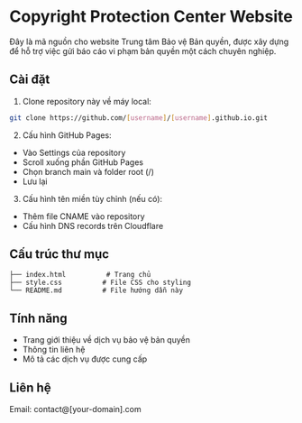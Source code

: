 # Copyright Protection Center Website

Đây là mã nguồn cho website Trung tâm Bảo vệ Bản quyền, được xây dựng để hỗ trợ việc gửi báo cáo vi phạm bản quyền một cách chuyên nghiệp.

## Cài đặt

1. Clone repository này về máy local:
```bash
git clone https://github.com/[username]/[username].github.io.git
```

2. Cấu hình GitHub Pages:
- Vào Settings của repository
- Scroll xuống phần GitHub Pages
- Chọn branch main và folder root (/)
- Lưu lại

3. Cấu hình tên miền tùy chỉnh (nếu có):
- Thêm file CNAME vào repository
- Cấu hình DNS records trên Cloudflare

## Cấu trúc thư mục

```
├── index.html          # Trang chủ
├── style.css          # File CSS cho styling
└── README.md          # File hướng dẫn này
```

## Tính năng

- Trang giới thiệu về dịch vụ bảo vệ bản quyền
- Thông tin liên hệ
- Mô tả các dịch vụ được cung cấp

## Liên hệ

Email: contact@[your-domain].com
